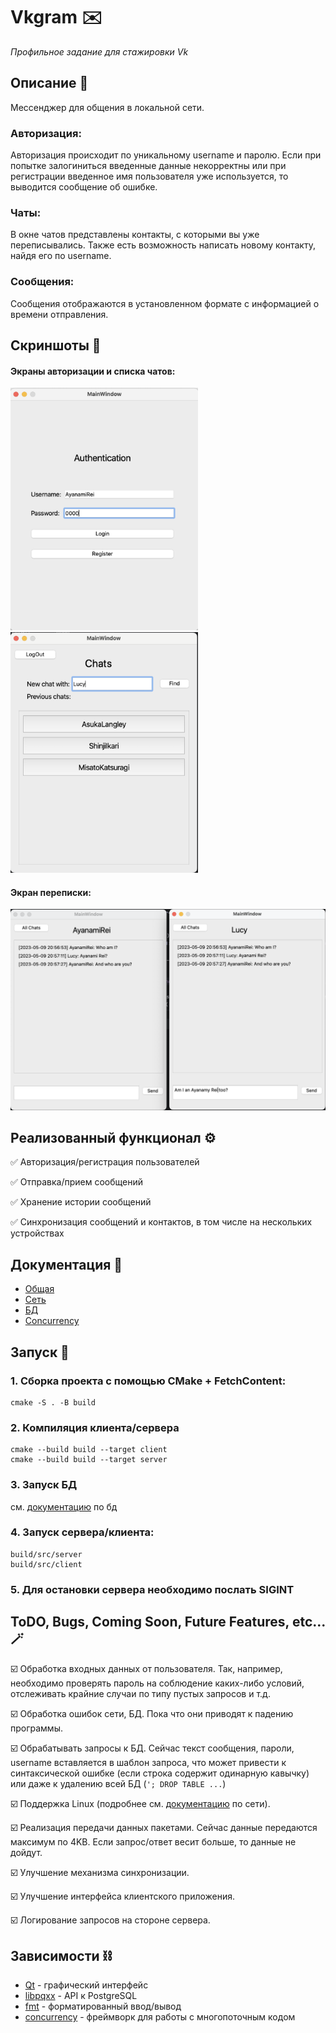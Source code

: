 # Vkgram ✉️
_Профильное задание для стажировки Vk_

## Описание 📖

Мессенджер для общения в локальной сети.

### Авторизация:
Авторизация происходит по уникальному username и паролю. Если при попытке залогиниться введенные данные некорректны или при регистрации
введенное имя пользователя уже используется, то выводится сообщение об ошибке.

### Чаты:
В окне чатов представлены контакты, с которыми вы уже переписывались. Также есть возможность написать новому контакту,
найдя его по username.

### Сообщения:
Сообщения отображаются в установленном формате с информацией о времени отправления.

## Скриншоты 📸

#### Экраны авторизации и списка чатов:
<img src="images/auth.png" alt="drawing" width="300"/>
<img src="images/chats.png" alt="drawing" width="300"/>

#### Экран переписки:
<img src="images/messages.png" alt="drawing" width="600"/>

## Реализованный функционал ⚙️

✅ Авторизация/регистрация пользователей

✅ Отправка/прием сообщений

✅ Хранение истории сообщений

✅ Синхронизация сообщений и контактов, в том числе на нескольких устройствах

## Документация 📖

- [Общая](docs/general.md)
- [Сеть](docs/network.md)
- [БД](docs/database.md)
- [Concurrency](docs/concurrency.md)

## Запуск 🚀

### 1. Сборка проекта с помощью CMake + FetchContent:
```
cmake -S . -B build
```

### 2. Компиляция клиента/сервера
```
cmake --build build --target client
cmake --build build --target server
```

### 3. Запуск БД
см. [документацию](docs/database.md) по бд

### 4. Запуск сервера/клиента:
```
build/src/server
build/src/client
```

### 5. Для остановки сервера необходимо послать SIGINT

## ToDO, Bugs, Coming Soon, Future Features, etc... 🪄

☑️ Обработка входных данных от пользователя. Так, например, необходимо проверять пароль на соблюдение каких-либо условий, 
отслеживать крайние случаи по типу пустых запросов и т.д.

☑️ Обработка ошибок сети, БД. Пока что они приводят к падению программы.

☑️ Обрабатывать запросы к БД. Сейчас текст сообщения, пароли, username вставляется в шаблон запроса, что может привести
к синтаксической ошибке (если строка содержит одинарную кавычку) или даже к удалению всей БД (`'; DROP TABLE ...`) 

☑️ Поддержка Linux (подробнее см. [документацию](docs/network.md) по сети).

☑️ Реализация передачи данных пакетами. Сейчас данные передаются максимум по 4KB. Если запрос/ответ весит больше, то данные не дойдут.

☑️ Улучшение механизма синхронизации.

☑️ Улучшение интерфейса клиентского приложения.

☑️ Логирование запросов на стороне сервера.

## Зависимости ⛓️

- [Qt](https://github.com/qt) - графический интерфейс 
- [libpqxx](https://github.com/jtv/libpqxx) - API к PostgreSQL
- [fmt](https://github.com/fmtlib/fmt) - форматированный ввод/вывод
- [concurrency](docs/concurrency.md) - фреймворк для работы с многопоточным кодом